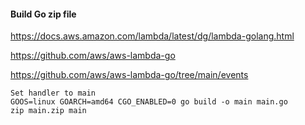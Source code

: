 #### Build Go zip file

https://docs.aws.amazon.com/lambda/latest/dg/lambda-golang.html

https://github.com/aws/aws-lambda-go

https://github.com/aws/aws-lambda-go/tree/main/events

``` 
Set handler to main
GOOS=linux GOARCH=amd64 CGO_ENABLED=0 go build -o main main.go
zip main.zip main
```
